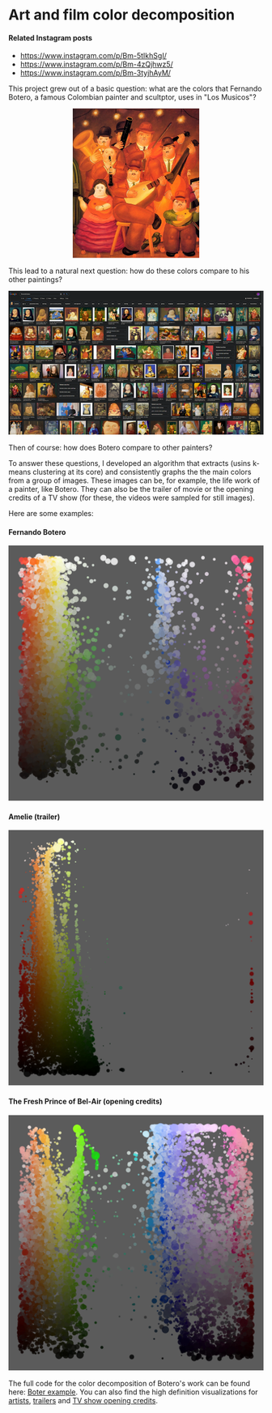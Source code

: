 # Art and film color decomposition

#### Related Instagram posts
* https://www.instagram.com/p/Bm-5tIkhSgI/
* https://www.instagram.com/p/Bm-4zQjhwz5/
* https://www.instagram.com/p/Bm-3tyjhAyM/

This project grew out of a basic question: what are the colors that Fernando Botero, a famous Colombian painter and scultptor, uses in "Los Musicos"?
<p align="center">
  <img src="readme_images/botero_the_musicians.jpg" width="250"/>
</p>

This lead to a natural next question: how do these colors compare to his other paintings?
<p align="center">
  <img src="readme_images/botero_google_search.png" width="550"/>
</p>

Then of course: how does Botero compare to other painters?

To answer these questions, I developed an algorithm that extracts (usins k-means clustering at its core) and consistently graphs the the main colors from a group of images. These images can be, for example, the life work of a painter, like Botero. They can also be the trailer of movie or the opening credits of a TV show (for these, the videos were sampled for still images).

Here are some examples:

#### Fernando Botero
<p align="center">
  <img src="readme_images/botero_final-01.png" width="550"/>
</p>

#### Amelie (trailer)
<p align="center">
  <img src="readme_images/amelie_final-01.png" width="550"/>
</p>

#### The Fresh Prince of Bel-Air (opening credits)
<p align="center">
  <img src="readme_images/fresh_prince_final-01.png" width="550"/>
</p>

The full code for the color decomposition of Botero's work can be found here: [Boter example](botero_example). You can also find the high definition visualizations for [artists](gallery/artists), [trailers](gallery/trailers) and [TV show opening credits](gallery/tv_show_openings).
